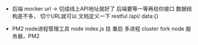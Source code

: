 - 后端 mocker
  url -> 切成线上API地址就好了
  后端要等一等再给你接口 数据结构差不多， 切个URL就可以
  文档定义一下  restful /api/   data:{}


- PM2 node进程管理工具
  node index.js   挂 重启 多进程  cluster  fork 
  node 服务器，PM2  